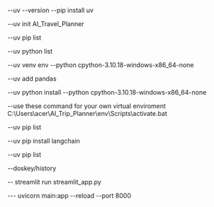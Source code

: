--uv --version
--pip install uv

--uv init AI_Travel_Planner

--uv pip list

--uv python list 

--uv venv env --python cpython-3.10.18-windows-x86_64-none

--uv add pandas

--uv python install --python cpython-3.10.18-windows-x86_64-none

--use these command for your own virtual enviroment
C:\Users\acer\AI_Trip_Planner\env\Scripts\activate.bat        

--uv pip list

--uv pip install langchain

--uv pip list

--doskey/history


-- streamlit run streamlit_app.py

--- uvicorn main:app --reload --port 8000

